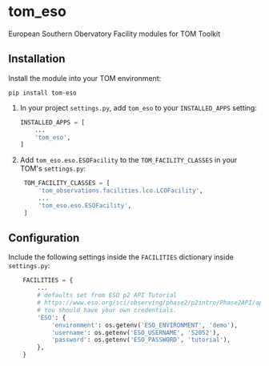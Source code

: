 # tom_eso
European Southern Obervatory Facility modules for TOM Toolkit

## Installation

Install the module into your TOM environment:

```shell
pip install tom-eso
```

1. In your project `settings.py`, add `tom_eso` to your `INSTALLED_APPS` setting:

    ```python
    INSTALLED_APPS = [
        ...
        'tom_eso',
    ]
    ```

2. Add `tom_eso.eso.ESOFacility` to the `TOM_FACILITY_CLASSES` in your TOM's
`settings.py`:
   ```python
    TOM_FACILITY_CLASSES = [
        'tom_observations.facilities.lco.LCOFacility',
        ...
        'tom_eso.eso.ESOFacility',
    ]
   ```   

## Configuration

Include the following settings inside the `FACILITIES` dictionary inside `settings.py`:

```python
    FACILITIES = {
        ...
        # defaults set from ESO p2 API Tutorial
        # https://www.eso.org/sci/observing/phase2/p2intro/Phase2API/api--python-programming-tutorial.html
        # You should have your own credentials.
        'ESO': {
            'environment': os.getenv('ESO_ENVIRONMENT', 'demo'),
            'username': os.getenv('ESO_USERNAME', '52052'),
            'password': os.getenv('ESO_PASSWORD', 'tutorial'),
        },
    }
```
